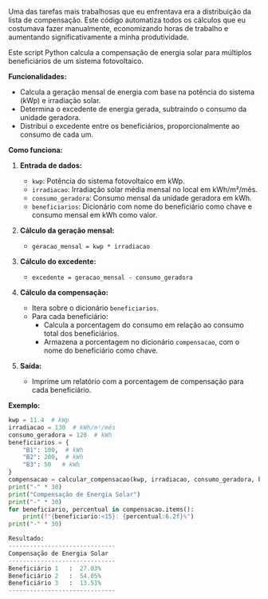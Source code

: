 Uma das tarefas mais trabalhosas que eu enfrentava era a distribuição da lista de compensação. Este código automatiza todos os cálculos que eu costumava fazer manualmente, economizando horas de trabalho e aumentando significativamente a minha produtividade.

Este script Python calcula a compensação de energia solar para múltiplos beneficiários de um sistema fotovoltaico. 

**Funcionalidades:**

- Calcula a geração mensal de energia com base na potência do sistema (kWp) e irradiação solar.
- Determina o excedente de energia gerada, subtraindo o consumo da unidade geradora.
- Distribui o excedente entre os beneficiários, proporcionalmente ao consumo de cada um.

**Como funciona:**

1. **Entrada de dados:**
    - `kwp`: Potência do sistema fotovoltaico em kWp.
    - `irradiacao`: Irradiação solar média mensal no local em kWh/m²/mês.
    - `consumo_geradora`: Consumo mensal da unidade geradora em kWh.
    - `beneficiarios`: Dicionário com nome do beneficiário como chave e consumo mensal em kWh como valor.

2. **Cálculo da geração mensal:**
    - `geracao_mensal = kwp * irradiacao`

3. **Cálculo do excedente:**
    - `excedente = geracao_mensal - consumo_geradora`

4. **Cálculo da compensação:**
    - Itera sobre o dicionário `beneficiarios`.
    - Para cada beneficiário:
        - Calcula a porcentagem do consumo em relação ao consumo total dos beneficiários.
        - Armazena a porcentagem no dicionário `compensacao`, com o nome do beneficiário como chave.

5. **Saída:**
    - Imprime um relatório com a porcentagem de compensação para cada beneficiário.

**Exemplo:**
```python
kwp = 11.4  # kWp
irradiacao = 130  # kWh/m²/mês
consumo_geradora = 120  # kWh
beneficiarios = {
    "B1": 100,  # kWh
    "B2": 200,  # kWh
    "B3": 50   # kWh
}
compensacao = calcular_compensacao(kwp, irradiacao, consumo_geradora, beneficiarios)
print("-" * 30)
print("Compensação de Energia Solar")
print("-" * 30)
for beneficiario, percentual in compensacao.items():
    print(f"{beneficiario:<15}: {percentual:6.2f}%")
print("-" * 30)

Resultado:
------------------------------
Compensação de Energia Solar
------------------------------
Beneficiário 1   :  27.03%
Beneficiário 2   :  54.05%
Beneficiário 3   :  13.51%
------------------------------
